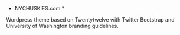* NYCHUSKIES.com *  

Wordpress theme based on Twentytwelve with Twitter Bootstrap and University of Washington branding guidelines.